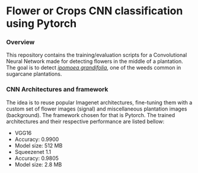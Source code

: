 # Flower or Crops CNN classification using Pytorch

### Overview
This repository contains the training/evaluation scripts for a Convolutional Neural Network made for detecting flowers in the middle of a plantation. The goal is to detect [_ipomoea grandifolia_](http://lmgtfy.com/?q=ipomoea+grandifolia), one of the weeds common in sugarcane plantations.

### CNN Architectures and framework
The idea is to reuse popular Imagenet architectures, fine-tuning them with a custom set of flower images (signal) and miscellaneous plantation images (background). The framework chosen for that is Pytorch. The trained architectures and their respective performance are listed bellow:

- VGG16
 - Accuracy: 0.9900
 - Model size: 512 MB
- Squeezenet 1.1
 - Accuracy: 0.9805
 - Model size: 2.8 MB
